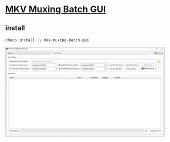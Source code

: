 # [MKV Muxing Batch GUI](https://github.com/yaser01/mkv-muxing-batch-gui)

## install

```sh
choco install -y mkv-muxing-batch-gui
```

![mkv-muxing-batch-gui](/_image/opt/mkv-muxing-batch-gui.png)
